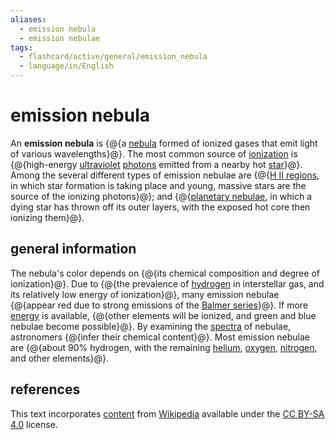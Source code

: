 ```yaml
---
aliases:
  - emission nebula
  - emission nebulae
tags:
  - flashcard/active/general/emission_nebula
  - language/in/English
---
```


# emission nebula

An __emission nebula__ is {@{a [nebula](nebula.md) formed of ionized gases that emit light of various wavelengths}@}. The most common source of [ionization](ionization.md) is {@{high-energy [ultraviolet](ultraviolet.md) [photons](photon.md) emitted from a nearby hot [star](star.md)}@}. Among the several different types of emission nebulae are {@{[H II regions](H%20II%20region.md), in which star formation is taking place and young, massive stars are the source of the ionizing photons}@}; and {@{[planetary nebulae](planetary%20nebula.md), in which a dying star has thrown off its outer layers, with the exposed hot core then ionizing them}@}.

## general information

The nebula's color depends on {@{its chemical composition and degree of ionization}@}. Due to {@{the prevalence of [hydrogen](hydrogen.md) in interstellar gas, and its relatively low energy of ionization}@}, many emission nebulae {@{appear red due to strong emissions of the [Balmer series](Balmer%20series.md)}@}. If more [energy](energy.md) is available, {@{other elements will be ionized, and green and blue nebulae become possible}@}. By examining the [spectra](astronomical%20spectroscopy.md#stellar%20spectrum) of nebulae, astronomers {@{infer their chemical content}@}. Most emission nebulae are {@{about 90% hydrogen, with the remaining [helium](helium.md), [oxygen](oxygen.md), [nitrogen](nitrogen.md), and other elements}@}.

## references

This text incorporates [content](https://en.wikipedia.org/wiki/emission_nebula) from [Wikipedia](Wikipedia.md) available under the [CC BY-SA 4.0](https://creativecommons.org/licenses/by-sa/4.0/) license.
